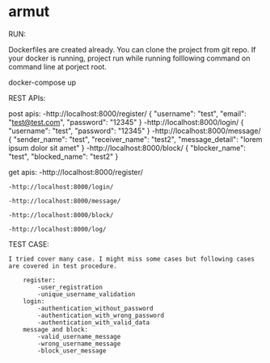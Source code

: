 # armut

RUN:

Dockerfiles are created already. You can clone the project from git repo. If your docker is running, project run while running folllowing command on command line at porject root.

docker-compose up

REST APIs:

post apis:
    -http://localhost:8000/register/
	    {
		    "username": "test",
		    "email": "test@test.com",
			"password": "12345"
		}
	-http://localhost:8000/login/
		{
		    "username": "test",
		    "password": "12345"
		}
	-http://localhost:8000/message/
		{
		    "sender_name": "test",
		    "receiver_name": "test2",
			"message_detail": "lorem ipsum dolor sit amet"
		}
	-http://localhost:8000/block/
	    {
		    "blocker_name": "test",
		    "blocked_name": "test2"
		}

get apis:
    -http://localhost:8000/register/

	-http://localhost:8000/login/
		
	-http://localhost:8000/message/

	-http://localhost:8000/block/
	
	-http://localhost:8000/log/

		
TEST CASE:

    I tried cover many case. I might miss some cases but following cases are covered in test procedure.
	    
		register:
			-user_registration
			-unique_username_validation
		login:
			-authentication_without_password
			-authentication_with_wrong_password
			-authentication_with_valid_data
        message and block:
		    -valid_username_message
			-wrong_username_message
			-block_user_message
